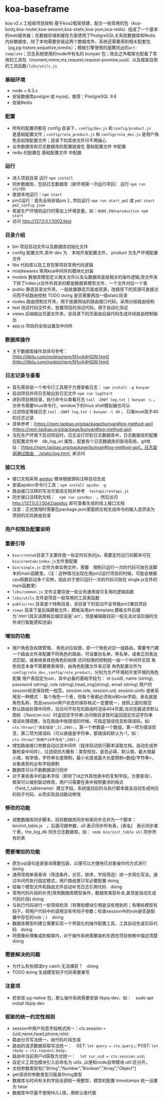 # koa-baseframe
koa v2.x 工程级项目架构
基于koa2框架搭建，配合一些常用的包（koa-body,koa-router,koa-session,koa-static,koa-json,koa-redis）组成了一个基本的web服务器；在数据存储和缓存方面使用了PostgreSQL关系型数据库和Redis内存数据库，除了本地需要安装这两个数据库外，系统还需要用到相关配套包（pg,pg-hstore,sequelize,ioredis）；模板引擎使用的是腾讯出的`art-template`；日志系统使用的node中有名的 bunyan 包；除此之外框架也配备了常用的工具包（moment,mime,mz,request,request-promise,uuid）以及框架自带的工具函数`/libs/utils.js`

### 基础环境  
- node > 8.3.x
- 安装数据库postgre 或 mysql，推荐：PostgreSQL 9.6
- 安装Redis 

### 配置
- 所有的配置项都在 config 目录下，`config/dev.js` 和 `config/product.js`　是基础配置文件；`config/role_product.js` 和 `config/role_dev.js` 是用户角色及权限配置文件；目录下的其他文件可不用操心  
- 业务数据库和日志数据库的配置链接在 基础配置文件 中配置
- redis 的配置在 基础配置文件 中配置

### 运行  
- 进入项目目录 运行 `npm install`  
- 同步数据库，包括日志数据库（新环境第一次运行项目） 运行 `npm run initDb` 
- 直接本地运行：`npm start`
- pm2运行：首先全局安装pm２, 然后运行 `npm run start_pm2` 或 `pm2 start pm2_config.json`
- 若是生产环境则运行时需加上环境变量，如：`NODE_ENV=production npm start`
- 访问 http://127.0.0.1:5002/test

### 目录介绍  
- bin                   项目启动文件以及数据库初始化文件  
- config                配置文件,其中 dev 为　本地开发配置文件， product 为生产环境配置文件
- libs                  代码库以及工具包等项目常用代码逻辑  
- middlewares           常用koa中间件的模块化封装  
- models                数据库模型定义相关文件以及与数据库底层相关的操作逻辑,改文件夹下除了index.js文件外其余的都是数据表模型文件，一个文件对应一个表  
- public                静态目录文件夹，一般放置静态页面或资源，改路径下的资源可直接访问而不经路由控制 TODO doing 是否需要再加一级static目录  
- routes                路由控制文件夹，用于放置网站的路由接口代码，采用分级路由结构  
- test                  测试代码文件夹，放置项目的测试代码，用于自动化测试  
- views                 后端输出页面文件夹，该目录下的页面由后端代码生成并经路由控制输出  
- app.js                项目的全局设置及中间件

### 数据库操作
- 关于数据库操作具体可参考：[http://itbilu.com/nodejs/npm/N1yrA4HQW.html](http://itbilu.com/nodejs/npm/N1yrA4HQW.html)

### 日志记录与查看 
- 首先需安装一个命令行工具用于方便查看日志： `npm install -g bunyan`  
- 启动项目并将日志输出到日志文件 `npm run logStart`  
- 进到项目根目录，执行命令以查看日志 `tail -200f log.txt | bunyan -L` ，次命令需要linux命令行，window下的linux shell模拟器也可以  
- 过滤特定等级日志 `tail -200f log.txt | bunyan -l 40` ， 只看level高于40的日志记录  
- 具体参考：[https://npm.taobao.org/package/bunyan#log-method-api](https://npm.taobao.org/package/bunyan#log-method-api)
- 当在生产环境下启动项目时，日志会打印到日志数据库中，日志数据库的配置在配置文件中　db_log_uri 属性，配套有个日志数据库的查询系统，git地址：[https://npm.taobao.org/package/bunyan#log-method-api]，日志查询通过路由　`/static/log.html` 来访问

### 接口文档  
- 接口文档采用 [apidoc](http://apidocjs.com/) 模块根据源码注释自动生成  
- 安装apidoc命令行工具：`npm install apidoc -g`  
- 路由接口注释的写法可查阅文档并参考　`testapi/restapi.js`  
- 同步接口注释到文档：　`npm run syncDoc`　，然后访问　http://127.0.0.1:5042/apidoc 即可查看生成的线上接口文档  
- 注意：正式使用时需要在package.json里面把文档生成命令的输入选项该为项目的实际路由目录

### 用户权限及配置说明

### 重要引导
- `bin/crontab`目录下主要存放一些定时任务的js，需要定时运行的脚本可在　`bin/crontab/index.js`文件里配置  
- `bin/single.js` 文件为单实例文件，需要　限制只运行一次的代码可放在该脚本的main函数里。（注：这种情况出现在用pm2运行项目的时候，可能会根据cpu核数启动多个实例，因此对于想只运行一次的代码可放在 single.js文件的main函数里）  
- `libs/common.js` 文件主要存放一些业务通用或可复用的逻辑函数  
- `libs/utils`  文件是项目一般常用的工具类函数  
- `public/res` 目录是个特殊目录，该目录下的变动不会导致pm2重启项目  
- `views` 目录下是后端模板文件，模板采用art-template,模板文件后缀为'.htm'(其实该模板后缀应该是'.art'，但是编辑器目前一般无法对该后缀的文件进行智能感知渲染)

### 增加的功能  
- 用户角色及权限管理。
角色对应权限，即一个角色对应一组路由，需要专门建一个路由文件来配置不同角色的路由，可设置白名单，黑名单，或者正则表达式匹配，或者继承其他角色的权限
访问权限的控制统一由一个中间件实现
角色信息本身不需要建表保存，由角色配置文件来记录
角色配置文件为 `config/role_dev` , `config/role_product`，分别为生产环境和开发环境的角色配置
用户表固定为usr，其中必备的基础字段为： id (uuid), name (string), password (string), role (string),head_img(string), email (string)
用户的session状态保存统一规范，session.role, session.uid, session.uinfo
或者采用另一种模式： 每个角色一个表，但每个表都必须有id和role字段，表名就是角色名称，而且session用户状态的保存格式一定要统一，按照上面的规范
- 默认路由处理中间件，当访问不存在的路由时渲染404页面;当浏览器请求默认图标（/favicon.ico）时返回空字符串;访问根目录暂时返回固定欢迎字符串
- 错误处理调整，当在路由中抛错误的时候，可指定错误信息和错误码，如: `ctx.throw(["类型错误",5],200);`，第一个参数是一个数组，第一项为错误信息，第二项为错误码（可以直接是字符串，那错误码默认为-1，如：`ctx.throw("该用户id不存在",200);`）
- 增加路由接口参数自动过滤中间件（程序启动执行脚本读取文档，自动生成参数检查中间件），过滤规则大概有：类型校验，是否必填，默认值，最大值最小值，枚举值，字符串长度限制，最小长度或最大长度限制<数组/字符串>，对象类型的必有字段限制
- 数据库可以不删数据进行同步  
- 对于某些表中的副本字段（即除了id之外其他表中的复制字段，方便查询），框架可以做到联动修改，用户只需要在表中按照要求的格式（field_f_tablename）建立字段，系统提动前的与执行脚本就会自动生成响应的钩子代码，从而实现自动联动修改

### 修改的功能  
 - 调整数据库同步脚本，现将数据库同步和表同步合并为一个脚本：bin/init_table.js　。后面可跟参数，all 表示同步所有表，[表名]　表示同步某个表，the_log_db 同步日志数据库。如： `node bin/init_table all` 同步所有的表

### 需要增加的功能

- 原生sql语句连表查询需要包装，以便可以方便地已对象操作的方式进行　doing
- 通用常规单表查询（筛选条件，分页，排序，字段筛选）进一步简化写法，通过中间件执行固定模式，用户路由里只写必要配置 doing
- 给每个模型文件和路由文件自动补充日志引用代码　doing
- 常用代码片段的补充(常用数据库模型操作，数据库类型补全,甚至是自动生成代码片段) doing
- 与执行代码进行一些常规检测（有哪些模块引用是没有用到的；有哪些模型有钩子，但用户代码中的调用没有传钩子参数；检查session中的role是否是配置中存在的role；）　doing
- 数据库模型的建立需要实现一个界面化的操作配置工具，工具自动生成实际代码　doing
- 将图像处理集成到框架内，对于操作系统需要装的东西在项目依赖中描述清楚 doing

### 需要解决的问题  

- 为什么有些错误try catch 无法捕获？　doing
- TODO doing 生成模型钩子代码需要重写

### 注意项  
 - 若安装 pg-native 包，那么操作系统需要安装 libpq-dev，如：　sudo apt install libpq-dev

### 框架的统一约定性规则  
- session中用户信息字段格式统一：ctx.session = {uid,name,head,phone,role}
- 路由分页写法统一，由代码片段生成
- 路由的请求数据获取写法统一：　GET: `let query = ctx.query;`; POST: `let rbody = ctx.request.body;`
- 路由中当前用户id获取方式统一：　`let cur_uid = ctx.session.uid;`
- 自定义工具包模块引入后命名为 utils ,以便和node自带模块 util 区分开。
- 文档参数类型有["String","Number","Boolean","Array","Object"]
- get请求的参数类型只能是String类型
- 数据库与时间有关的字段全部统一用整型，模型的配置 timestamps 统一设置为 false
- 数据库中尽量不使用NULL值，用默认值代替



